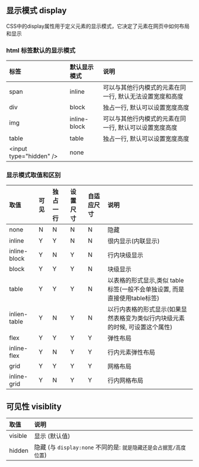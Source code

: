 ## 显示模式 display

CSS中的display属性用于定义元素的显示模式，它决定了元素在网页中如何布局和显示

### html 标签默认的显示模式

| 标签                           | 默认显示模式 | 说明                                                     |
| :----------------------------- | :----------- | :------------------------------------------------------- |
| span                           | inline       | 可以与其他行内模式的元素在同一行, 默认无法设置宽度和高度 |
| div                            | block        | 独占一行, 默认可以设置宽度高度                           |
| img                            | inline-block | 可以与其他行内模式的元素在同一行, 默认可以设置宽度高度   |
| table                          | table        | 独占一行, 默认可以设置宽度高度                           |
| &lt;input type="hidden" \/&gt; | none         |                                                          |

### 显示模式取值和区别

| 取值         | 可见 | 独占一行 | 设置尺寸 | 自适应尺寸 | 说明                                                                         |
| :----------- | :--- | :------- | :------- | :--------- | :--------------------------------------------------------------------------- |
| none         | N    | N        | N        | N          | 隐藏                                                                         |
| inline       | Y    | Y        | N        | N          | 很内显示(内联显示)                                                           |
| inline-block | Y    | N        | Y        | N          | 行内块级显示                                                                 |
| block        | Y    | Y        | Y        | N          | 块级显示                                                                     |
| table        | Y    | Y        | Y        | N          | 以表格的形式显示,类似 table 标签(一般不会单独设置, 而是直接使用table标签)    |
| inlien-table | Y    | N        | Y        | N          | 以行内表格的形式显示(如果显然表格变为类似行内块级元素的时候, 可设置这个属性) |
| flex         | Y    | Y        | Y        | Y          | 弹性布局                                                                     |
| inline-flex  | Y    | N        | Y        | Y          | 行内元素弹性布局                                                             |
| grid         | Y    | Y        | Y        | Y          | 网格布局                                                                     |
| inline-grid  | Y    | N        | Y        | Y          | 行内网格布局                                                                 |

## 可见性 visiblity

| 取值    | 说明                                                               |
| :------ | :----------------------------------------------------------------- |
| visible | 显示 (默认值)                                                      |
| hidden  | 隐藏 (与 `display:none` 不同的是: `就是隐藏还是会占据宽/高度位置`) |
